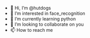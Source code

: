 - 👋 Hi, I’m @hutdogs
- 👀 I’m interested in face_recognition
- 🌱 I’m currently learning python
- 💞️ I’m looking to collaborate on you
- 📫 How to reach me 

<!---
hutdogs/hutdogs is a ✨ special ✨ repository because its `README.md` (this file) appears on your GitHub profile.
You can click the Preview link to take a look at your changes.
--->
